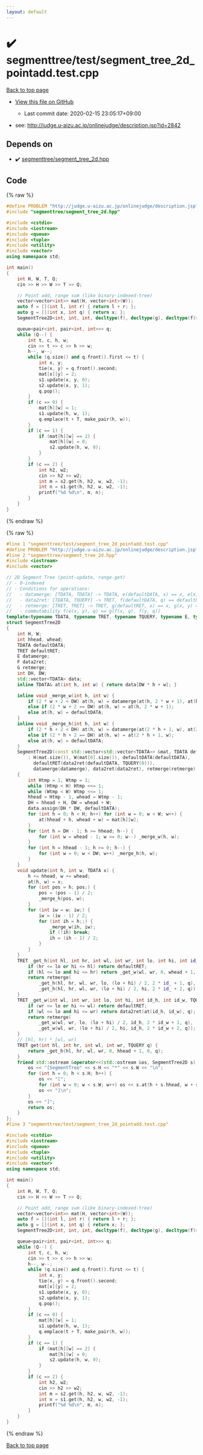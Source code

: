 ```yaml
---
layout: default
---
```


<!-- mathjax config similar to math.stackexchange -->
<script type="text/javascript" async
  src="https://cdnjs.cloudflare.com/ajax/libs/mathjax/2.7.5/MathJax.js?config=TeX-MML-AM_CHTML">
</script>
<script type="text/x-mathjax-config">
  MathJax.Hub.Config({
    TeX: { equationNumbers: { autoNumber: "AMS" }},
    tex2jax: {
      inlineMath: [ ['$','$'] ],
      processEscapes: true
    },
    "HTML-CSS": { matchFontHeight: false },
    displayAlign: "left",
    displayIndent: "2em"
  });
</script>

<script type="text/javascript" src="https://cdnjs.cloudflare.com/ajax/libs/jquery/3.4.1/jquery.min.js"></script>
<script src="https://cdn.jsdelivr.net/npm/jquery-balloon-js@1.1.2/jquery.balloon.min.js" integrity="sha256-ZEYs9VrgAeNuPvs15E39OsyOJaIkXEEt10fzxJ20+2I=" crossorigin="anonymous"></script>
<script type="text/javascript" src="../../../assets/js/copy-button.js"></script>
<link rel="stylesheet" href="../../../assets/css/copy-button.css" />


# :heavy_check_mark: segmenttree/test/segment_tree_2d_pointadd.test.cpp

<a href="../../../index.html">Back to top page</a>

* <a href="{{ site.github.repository_url }}/blob/master/segmenttree/test/segment_tree_2d_pointadd.test.cpp">View this file on GitHub</a>
    - Last commit date: 2020-02-15 23:05:17+09:00


* see: <a href="http://judge.u-aizu.ac.jp/onlinejudge/description.jsp?id=2842">http://judge.u-aizu.ac.jp/onlinejudge/description.jsp?id=2842</a>


## Depends on

* :heavy_check_mark: <a href="../../../library/segmenttree/segment_tree_2d.hpp.html">segmenttree/segment_tree_2d.hpp</a>


## Code

<a id="unbundled"></a>
{% raw %}
```cpp
#define PROBLEM "http://judge.u-aizu.ac.jp/onlinejudge/description.jsp?id=2842"
#include "segmenttree/segment_tree_2d.hpp"

#include <cstdio>
#include <iostream>
#include <queue>
#include <tuple>
#include <utility>
#include <vector>
using namespace std;

int main()
{
    int H, W, T, Q;
    cin >> H >> W >> T >> Q;

    // Point add, range sum (like binary-indexed-tree)
    vector<vector<int>> mat(H, vector<int>(W));
    auto f = [](int l, int r) { return l + r; };
    auto g = [](int x, int q) { return x; };
    SegmentTree2D<int, int, int, decltype(f), decltype(g), decltype(f)> s1(mat, 0, f, g, f), s2(mat, 0, f, g, f);

    queue<pair<int, pair<int, int>>> q;
    while (Q--) {
        int t, c, h, w;
        cin >> t >> c >> h >> w;
        h--, w--;
        while (q.size() and q.front().first <= t) {
            int x, y;
            tie(x, y) = q.front().second;
            mat[x][y] = 2;
            s1.update(x, y, 0);
            s2.update(x, y, 1);
            q.pop();
        }
        if (c == 0) {
            mat[h][w] = 1;
            s1.update(h, w, 1);
            q.emplace(t + T, make_pair(h, w));
        }
        if (c == 1) {
            if (mat[h][w] == 2) {
                mat[h][w] = 0;
                s2.update(h, w, 0);
            }
        }
        if (c == 2) {
            int h2, w2;
            cin >> h2 >> w2;
            int m = s2.get(h, h2, w, w2, -1);
            int n = s1.get(h, h2, w, w2, -1);
            printf("%d %d\n", m, n);
        }
    }
}

```
{% endraw %}

<a id="bundled"></a>
{% raw %}
```cpp
#line 1 "segmenttree/test/segment_tree_2d_pointadd.test.cpp"
#define PROBLEM "http://judge.u-aizu.ac.jp/onlinejudge/description.jsp?id=2842"
#line 2 "segmenttree/segment_tree_2d.hpp"
#include <iostream>
#include <vector>

// 2D Segment Tree (point-update, range-get)
// - 0-indexed
// - Conditions for operations:
//   - datamerge: [TDATA, TDATA] -> TDATA, e(defaultDATA, x) == x, e(x, y) == e(y, x)
//   - data2ret: [TDATA, TQUERY] -> TRET, f(defaultDATA, q) == defaultRET
//   - retmerge: [TRET, TRET] -> TRET, g(defaultRET, x) == x, g(x, y) = g(y, x)
//   - commutability f(e(x, y), q) == g(f(x, q), f(y, q))
template<typename TDATA, typename TRET, typename TQUERY, typename E, typename F, typename G>
struct SegmentTree2D
{
    int H, W;
    int hhead, whead;
    TDATA defaultDATA;
    TRET defaultRET;
    E datamerge;
    F data2ret;
    G retmerge;
    int DH, DW;
    std::vector<TDATA> data;
    inline TDATA& at(int h, int w) { return data[DW * h + w]; }

    inline void _merge_w(int h, int w) {
        if (2 * w + 2 < DW) at(h, w) = datamerge(at(h, 2 * w + 1), at(h, 2 * w + 2));
        else if (2 * w + 2 == DW) at(h, w) = at(h, 2 * w + 1);
        else at(h, w) = defaultDATA;
    }
    inline void _merge_h(int h, int w) {
        if (2 * h + 2 < DH) at(h, w) = datamerge(at(2 * h + 1, w), at(2 * h + 2, w));
        else if (2 * h + 2 == DH) at(h, w) = at(2 * h + 1, w);
        else at(h, w) = defaultDATA;
    }
    SegmentTree2D(const std::vector<std::vector<TDATA>> &mat, TDATA defaultDATA, E datamerge, F data2ret, G retmerge)
        : H(mat.size()), W(mat[0].size()), defaultDATA(defaultDATA),
          defaultRET(data2ret(defaultDATA, TQUERY(0))),
          datamerge(datamerge), data2ret(data2ret), retmerge(retmerge)
    {
        int Htmp = 1, Wtmp = 1;
        while (Htmp < H) Htmp <<= 1;
        while (Wtmp < W) Wtmp <<= 1;
        hhead = Htmp - 1, whead = Wtmp - 1;
        DH = hhead + H, DW = whead + W;
        data.assign(DH * DW, defaultDATA);
        for (int h = 0; h < H; h++) for (int w = 0; w < W; w++) {
            at(hhead + h, whead + w) = mat[h][w];
        }
        for (int h = DH - 1; h >= hhead; h--) {
            for (int w = whead - 1; w >= 0; w--) _merge_w(h, w);
        }
        for (int h = hhead - 1; h >= 0; h--) {
            for (int w = 0; w < DW; w++) _merge_h(h, w);
        }
    }
    void update(int h, int w, TDATA x) {
        h += hhead, w += whead;
        at(h, w) = x;
        for (int pos = h; pos;) {
            pos = (pos - 1) / 2;
            _merge_h(pos, w);
        }
        for (int iw = w; iw;) {
            iw = (iw - 1) / 2;
            for (int ih = h;;) {
                _merge_w(ih, iw);
                if (!ih) break;
                ih = (ih - 1) / 2;
            }
        }
    }
    TRET _get_h(int hl, int hr, int wl, int wr, int lo, int hi, int id_, TQUERY q) {
        if (hr <= lo or hi <= hl) return defaultRET;
        if (hl <= lo and hi <= hr) return _get_w(wl, wr, 0, whead + 1, id_, 0, q);
        return retmerge(
            _get_h(hl, hr, wl, wr, lo, (lo + hi) / 2, 2 * id_ + 1, q),
            _get_h(hl, hr, wl, wr, (lo + hi) / 2, hi, 2 * id_ + 2, q));
    }
    TRET _get_w(int wl, int wr, int lo, int hi, int id_h, int id_w, TQUERY q) {
        if (wr <= lo or hi <= wl) return defaultRET;
        if (wl <= lo and hi <= wr) return data2ret(at(id_h, id_w), q);
        return retmerge(
            _get_w(wl, wr, lo, (lo + hi) / 2, id_h, 2 * id_w + 1, q),
            _get_w(wl, wr, (lo + hi) / 2, hi, id_h, 2 * id_w + 2, q));
    }
    // [hl, hr) * [wl, wr)
    TRET get(int hl, int hr, int wl, int wr, TQUERY q) {
        return _get_h(hl, hr, wl, wr, 0, hhead + 1, 0, q);
    }
    friend std::ostream &operator<<(std::ostream &os, SegmentTree2D s) {
        os << "[SegmentTree" << s.H << "*" << s.W << "\n";
        for (int h = 0; h < s.H; h++) {
            os << "[";
            for (int w = 0; w < s.W; w++) os << s.at(h + s.hhead, w + s.whead) << ",";
            os << "]\n";
        }
        os << "]";
        return os;
    }
};
#line 3 "segmenttree/test/segment_tree_2d_pointadd.test.cpp"

#include <cstdio>
#include <iostream>
#include <queue>
#include <tuple>
#include <utility>
#include <vector>
using namespace std;

int main()
{
    int H, W, T, Q;
    cin >> H >> W >> T >> Q;

    // Point add, range sum (like binary-indexed-tree)
    vector<vector<int>> mat(H, vector<int>(W));
    auto f = [](int l, int r) { return l + r; };
    auto g = [](int x, int q) { return x; };
    SegmentTree2D<int, int, int, decltype(f), decltype(g), decltype(f)> s1(mat, 0, f, g, f), s2(mat, 0, f, g, f);

    queue<pair<int, pair<int, int>>> q;
    while (Q--) {
        int t, c, h, w;
        cin >> t >> c >> h >> w;
        h--, w--;
        while (q.size() and q.front().first <= t) {
            int x, y;
            tie(x, y) = q.front().second;
            mat[x][y] = 2;
            s1.update(x, y, 0);
            s2.update(x, y, 1);
            q.pop();
        }
        if (c == 0) {
            mat[h][w] = 1;
            s1.update(h, w, 1);
            q.emplace(t + T, make_pair(h, w));
        }
        if (c == 1) {
            if (mat[h][w] == 2) {
                mat[h][w] = 0;
                s2.update(h, w, 0);
            }
        }
        if (c == 2) {
            int h2, w2;
            cin >> h2 >> w2;
            int m = s2.get(h, h2, w, w2, -1);
            int n = s1.get(h, h2, w, w2, -1);
            printf("%d %d\n", m, n);
        }
    }
}

```
{% endraw %}

<a href="../../../index.html">Back to top page</a>

